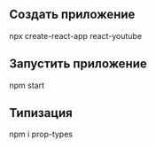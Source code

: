 ## Создать приложение  
npx create-react-app react-youtube
## Запустить приложение  
npm start
## Типизация  
npm i prop-types